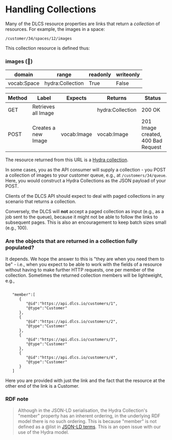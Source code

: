 # Handling Collections

Many of the DLCS resource properties are links that return a *collection* of resources. For example, the images in a space:

`/customer/34/spaces/12/images`

This collection resource is defined thus:

### images (🔗)

| domain      | range            | readonly | writeonly |
|-------------|------------------|----------|-----------|
| vocab:Space | hydra:Collection | True     | False     |


| Method | Label               | Expects     | Returns          | Status                             |
|--------|---------------------|-------------|------------------|------------------------------------|
| GET    | Retrieves all Image |             | hydra:Collection | 200 OK                             |
| POST   | Creates a new Image | vocab:Image | vocab:Image      | 201 Image created, 400 Bad Request |

The resource returned from this URL is a [Hydra collection](http://www.hydra-cg.com/spec/latest/core/#collections).

In some cases, you as the API consumer will supply a collection - you POST a collection of images to your customer queue, e.g., at `/customers/34/queue`. Here, you would construct a Hydra Collections as the JSON payload of your POST.

Clients of the DLCS API should expect to deal with paged collections in any scenario that returns a collection.

Conversely, the DLCS will **not** accept a paged collection as input (e.g., as a job sent to the queue), because it might not be able to follow the links to subsequent pages. This is also an encouragement to keep batch sizes small (e.g., 100).

### Are the objects that are returned in a collection fully populated?

It depends. We hope the answer to this is "they are when you need them to be" - i.e., when you expect to be able to work with the fields of a resource without having to make further HTTP requests, one per member of the collection. Sometimes the returned collection members will be lightweight, e.g., 

```

   "member":[
      {
         "@id":"https://api.dlcs.io/customers/1",
         "@type":"Customer"
      },
      {
         "@id":"https://api.dlcs.io/customers/2",
         "@type":"Customer"
      },
      {
         "@id":"https://api.dlcs.io/customers/3",
         "@type":"Customer"
      },
      {
         "@id":"https://api.dlcs.io/customers/4",
         "@type":"Customer"
      }
   ]

```

Here you are provided with just the link and the fact that the resource at the other end of the link is a Customer.

### RDF note

> Although in the JSON-LD serialisation, the Hydra Collection's "member" property has an inherent ordering, in the underlying RDF model there is no such ordering. This is because "member" is not defined as a @list in [JSON-LD terms](https://www.w3.org/TR/json-ld/#sets-and-lists). This is an open issue with our use of the Hydra model.
